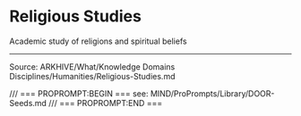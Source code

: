 # Religious Studies

Academic study of religions and spiritual beliefs

---
Source: ARKHIVE/What/Knowledge Domains Disciplines/Humanities/Religious-Studies.md

/// === PROPROMPT:BEGIN ===
see: MIND/ProPrompts/Library/DOOR-Seeds.md
/// === PROPROMPT:END ===
